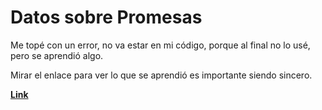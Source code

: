 
# Datos sobre Promesas

Me topé con un error, no va estar en mi código, porque al final no lo usé, pero se aprendió algo.

Mirar el enlace para ver lo que se aprendió es importante siendo sincero.

[**Link**](https://stackoverflow.com/questions/52122272/err-http-headers-sent-cannot-set-headers-after-they-are-sent-to-the-client)